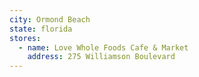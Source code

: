```yaml
---
city: Ormond Beach
state: florida
stores:
  - name: Love Whole Foods Cafe & Market
    address: 275 Williamson Boulevard
---
```

